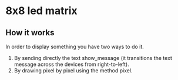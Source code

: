 # 8x8 led matrix

## How it works
In order to display something you have two ways to do it.
1) By sending directly the text show_message (it transitions the text message across the devices from right-to-left).
2) By drawing pixel by pixel using the method pixel.